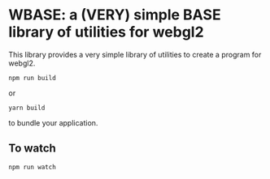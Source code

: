 # WBASE: a (VERY) simple BASE library of utilities for webgl2

This library provides a very simple library of utilities to create a program for webgl2.

```
npm run build
```

or

```
yarn build
```

to bundle your application.


## To watch

```
npm run watch
```